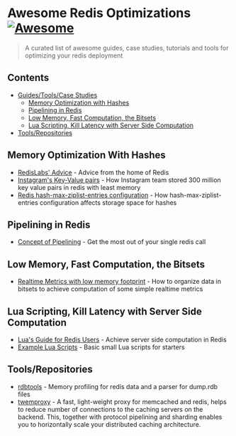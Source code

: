 # Awesome Redis Optimizations [![Awesome](https://awesome.re/badge.svg)](https://awesome.re)

> A curated list of awesome guides, case studies, tutorials and tools for optimizing your redis deployment

## Contents

- [Guides/Tools/Case Studies](#guidestoolscase-studies)
  - [Memory Optimization with Hashes](#memory-optimization-with-hashes)
  - [Pipelining in Redis](#pipelining-in-redis)
  - [Low Memory, Fast Computation, the Bitsets](#low-memory-fast-computation-the-bitsets)
  - [Lua Scripting, Kill Latency with Server Side Computation](#lua-scripting-kill-latency-with-server-side-computation)
- [Tools/Repositories](#toolsrepositories)


## Memory Optimization With Hashes

- [RedisLabs' Advice](https://docs.redislabs.com/latest/ri/memory-optimizations/) - Advice from the home of Redis
- [Instagram's Key-Value pairs](https://instagram-engineering.com/storing-hundreds-of-millions-of-simple-key-value-pairs-in-redis-1091ae80f74c) - How Instagram team stored 300 million key value pairs in redis with least memory
- [Redis hash-max-ziplist-entries configuration](https://www.peterbe.com/plog/understanding-redis-hash-max-ziplist-entries) - How hash-max-ziplist-entries configuration affects storage space for hashes


## Pipelining in Redis

- [Concept of Pipelining](https://redis.io/topics/pipelining) - Get the most out of your single redis call


## Low Memory, Fast Computation, the Bitsets

- [Realtime Metrics with low memory footprint](https://blog.getspool.com/2011/11/29/fast-easy-realtime-metrics-using-redis-bitmaps/) - How to organize data in bitsets to achieve computation of some simple realtime metrics


## Lua Scripting, Kill Latency with Server Side Computation

- [Lua's Guide for Redis Users](https://www.redisgreen.net/blog/intro-to-lua-for-redis-programmers/) - Achieve server side computation in Redis
- [Example Lua Scripts](https://www.redisgreen.net/library.html) - Basic small Lua scripts for starters


## Tools/Repositories

- [rdbtools](https://github.com/sripathikrishnan/redis-rdb-tools) - Memory profiling for redis data and a parser for dump.rdb files
- [twemproxy](https://github.com/twitter/twemproxy) - A fast, light-weight proxy for memcached and redis, helps to reduce number of connections to the caching servers on the backend. This, together with protocol pipelining and sharding enables you to horizontally scale your distributed caching architecture.
